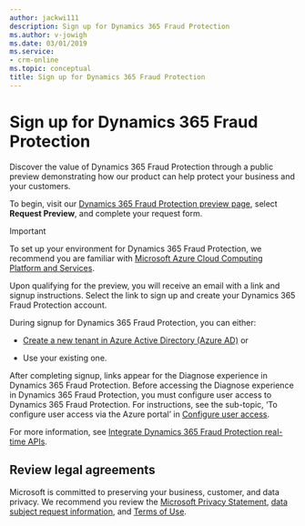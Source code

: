 ```yaml
---
author: jackwi111
description: Sign up for Dynamics 365 Fraud Protection
ms.author: v-jowigh
ms.date: 03/01/2019
ms.service:
- crm-online
ms.topic: conceptual
title: Sign up for Dynamics 365 Fraud Protection
---
```


# Sign up for Dynamics 365 Fraud Protection

Discover the value of Dynamics 365 Fraud Protection through a public preview demonstrating how our product can help protect your business and your customers.

To begin, visit our [Dynamics 365 Fraud Protection preview page](https://go.microsoft.com/fwlink/?linkid=2085136), select **Request Preview**, and complete your request form.

> [!IMPORTANT]
> To set up your environment for Dynamics 365 Fraud Protection, we recommend you are familiar with [Microsoft Azure Cloud Computing Platform and Services](https://azure.microsoft.com/en-us/).

Upon qualifying for the preview, you will receive an email with a link and signup instructions. Select the link to sign up and create your Dynamics 365 Fraud Protection account.

During signup for Dynamics 365 Fraud Protection, you can either:

- [Create a new tenant in Azure Active Directory (Azure AD)](https://docs.microsoft.com/en-us/azure/active-directory/fundamentals/active-directory-access-create-new-tenant) or

- Use your existing one.

After completing signup, links appear for the Diagnose experience in Dynamics 365 Fraud Protection. Before accessing the Diagnose experience in Dynamics 365 Fraud Protection, you must configure user access to Dynamics 365 Fraud Protection. For instructions, see the sub-topic, ‘To configure user access via the Azure portal’ in [Configure user access](configure-user-acess.md).

For more information, see [Integrate Dynamics 365 Fraud Protection real-time APIs](integrate-real-time-api.md).

## Review legal agreements

Microsoft is committed to preserving your business, customer, and data privacy. We recommend you review the [Microsoft Privacy Statement](https://privacy.microsoft.com/en-us/privacystatement), [data subject request information](https://www.microsoft.com/trustcenter/privacy/gdpr/gdpr-overview), and [Terms of Use](https://www.microsoft.com/en-us/legal/intellectualproperty/copyright/default.aspx). 
